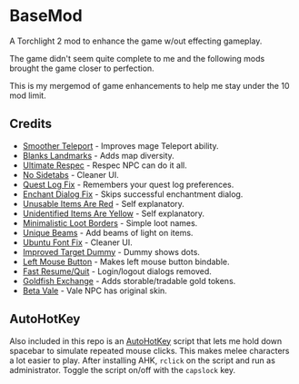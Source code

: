 # BaseMod

A Torchlight 2 mod to enhance the game w/out effecting gameplay.

The game didn't seem quite complete to me and the following mods brought the game closer to perfection.

This is my mergemod of game enhancements to help me stay under the 10 mod limit.

## Credits

- [Smoother Teleport](https://steamcommunity.com/sharedfiles/filedetails/?id=146747116) - Improves mage Teleport ability.
- [Blanks Landmarks](https://steamcommunity.com/sharedfiles/filedetails/?id=143033358) - Adds map diversity.
- [Ultimate Respec](https://steamcommunity.com/sharedfiles/filedetails/?id=841702558) - Respec NPC can do it all.
- [No Sidetabs](https://steamcommunity.com/sharedfiles/filedetails/?id=275424856) - Cleaner UI.
- [Quest Log Fix](https://steamcommunity.com/sharedfiles/filedetails/?id=902462529) - Remembers your quest log preferences.
- [Enchant Dialog Fix](https://steamcommunity.com/sharedfiles/filedetails/?id=902486770) - Skips successful enchantment dialog.
- [Unusable Items Are Red](https://steamcommunity.com/sharedfiles/filedetails/?id=139313756) - Self explanatory.
- [Unidentified Items Are Yellow](https://steamcommunity.com/sharedfiles/filedetails/?id=141207060) - Self explanatory.
- [Minimalistic Loot Borders](https://steamcommunity.com/sharedfiles/filedetails/?id=138322386) - Simple loot names.
- [Unique Beams](https://steamcommunity.com/sharedfiles/filedetails/?id=166560942) - Add beams of light on items.
- [Ubuntu Font Fix](https://steamcommunity.com/sharedfiles/filedetails/?id=144074635) - Cleaner UI.
- [Improved Target Dummy](https://steamcommunity.com/sharedfiles/filedetails/?id=173548275) - Dummy shows dots.
- [Left Mouse Button](https://steamcommunity.com/sharedfiles/filedetails/?id=149464234) - Makes left mouse button bindable.
- [Fast Resume/Quit](https://steamcommunity.com/sharedfiles/filedetails/?id=139018614) - Login/logout dialogs removed.
- [Goldfish Exchange](https://steamcommunity.com/sharedfiles/filedetails/?id=141946253) - Adds storable/tradable gold tokens.
- [Beta Vale](https://clockworkcore.org/modindex.html) - Vale NPC has original skin.

## AutoHotKey

Also included in this repo is an [AutoHotKey](https://www.autohotkey.com/) script that lets me hold down spacebar to simulate repeated mouse clicks.  This makes melee characters a lot easier to play.  After installing AHK, ``rclick`` on the script and run as administrator.  Toggle the script on/off with the ``capslock`` key.